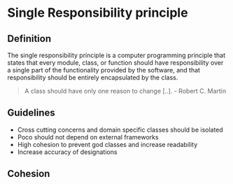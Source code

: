 # Single Responsibility principle
## Definition
The single responsibility principle is a computer programming principle that states that every module, class, or function should have responsibility over a single part of the functionality provided by the software, and that responsibility should be entirely encapsulated by the class.

> A class should have only one reason to change [..]. - Robert C. Martin

## Guidelines
- Cross cutting concerns and domain specific classes should be isolated
- Poco should not depend on external frameworks
- High cohesion to prevent god classes and increase readability
- Increase accuracy of designations

## Cohesion
